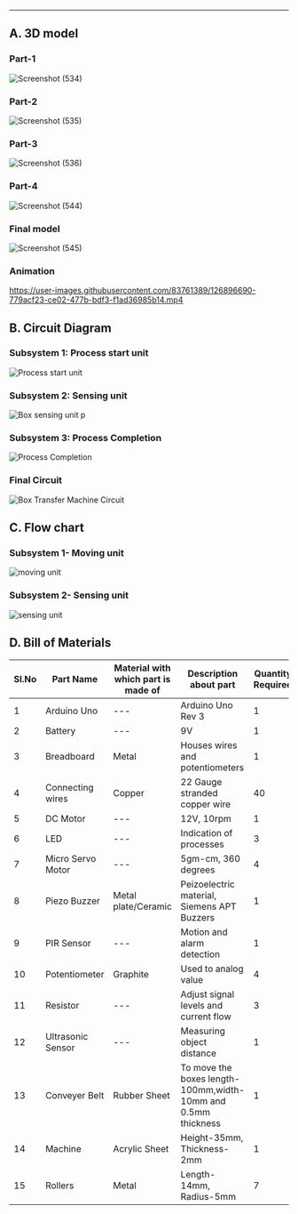 
***
## A. 3D model

### Part-1
![Screenshot (534)](https://user-images.githubusercontent.com/83761389/126894610-84302749-7175-4fd6-946f-4cfe88ee1daf.png)

### Part-2
![Screenshot (535)](https://user-images.githubusercontent.com/83761389/126894647-394994d1-768e-4875-9ff4-98b22e1f245c.png)

### Part-3
![Screenshot (536)](https://user-images.githubusercontent.com/83761389/126894667-b674283e-adba-4985-ad64-0203ea361289.png)

### Part-4
![Screenshot (544)](https://user-images.githubusercontent.com/83761389/126900185-77b88341-d56c-4834-933f-612f20ae2741.png)

### Final model
![Screenshot (545)](https://user-images.githubusercontent.com/83761389/126900137-ce9ad4f9-a63b-4e31-9b26-4d9518c1efc9.png)

### Animation


https://user-images.githubusercontent.com/83761389/126896690-779acf23-ce02-477b-bdf3-f1ad36985b14.mp4

## B. Circuit Diagram

### Subsystem 1: Process start unit

![Process start unit](https://user-images.githubusercontent.com/83761389/126751444-062ded81-1cdf-4ca4-8555-edf136fffb69.png)

### Subsystem 2: Sensing unit

![Box sensing unit p](https://user-images.githubusercontent.com/83761389/126750515-f70dd324-c969-4d60-8380-d4ed1abea20d.png)

### Subsystem 3: Process Completion

![Process Completion ](https://user-images.githubusercontent.com/83761389/126751869-a00d7580-2a38-4b55-8ac9-c1657fa8bb18.png)

### Final Circuit

![Box Transfer Machine Circuit](https://user-images.githubusercontent.com/83761389/126751986-2e610a31-811c-4864-8e48-73c9c5fae75d.png)



## C. Flow chart
### Subsystem 1- Moving unit

![moving unit](https://user-images.githubusercontent.com/83761389/126897998-50c4f442-baa6-40ba-8097-a953d017f293.jpeg)
### Subsystem 2- Sensing unit

![sensing unit](https://user-images.githubusercontent.com/83761389/126898135-3f022020-dd6d-4979-bf0d-a2efd0a59607.jpeg)

## D. Bill of Materials
|Sl.No|Part Name|Material with which part is made of|Description about part|Quantity Required|
|-----|---------|-----------------------------------|----------------------|-----------------|
|1|Arduino Uno|---|Arduino Uno Rev 3|1|
|2|Battery|---|9V|1|
|3|Breadboard|Metal|Houses wires and potentiometers|1|
|4|Connecting wires|Copper|22 Gauge stranded copper wire|40|
|5|DC Motor|---|12V, 10rpm|1|
|6|LED|---|Indication of processes|3|
|7|Micro Servo Motor|---|5gm-cm, 360 degrees|4|
|8|Piezo Buzzer|Metal plate/Ceramic|Peizoelectric material, Siemens APT Buzzers|1|
|9|PIR Sensor|---|Motion and alarm detection|1|
|10|Potentiometer|Graphite|Used to analog value|4|
|11|Resistor|---|Adjust signal levels and current flow|3|
|12|Ultrasonic Sensor|---|Measuring object distance|1|
|13|Conveyer Belt|Rubber Sheet|To move the boxes length-100mm,width-10mm and 0.5mm thickness|1|
|14|Machine|Acrylic Sheet|Height-35mm, Thickness-2mm|1|
|15|Rollers|Metal|Length-14mm, Radius-5mm|7|
    